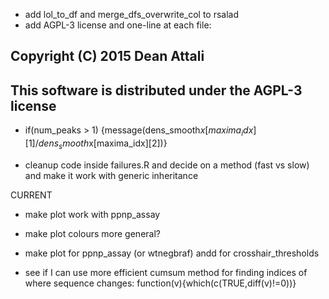 - add lol_to_df and merge_dfs_overwrite_col to rsalad
- add AGPL-3 license and one-line at each file:
## Copyright (C) 2015 Dean Attali
## This software is distributed under the AGPL-3 license

- if(num_peaks > 1) {message(dens_smooth$x[maxima_idx][1]/dens_smooth$x[maxima_idx][2])}

- cleanup code inside failures.R and decide on a method (fast vs slow) and make it work with generic inheritance

CURRENT
- make plot work with ppnp_assay
- make plot colours more general?
- make plot for ppnp_assay (or wtnegbraf) andd for crosshair_thresholds

- see if I can use more efficient cumsum method for finding indices of where sequence changes: function(v){which(c(TRUE,diff(v)!=0))}
